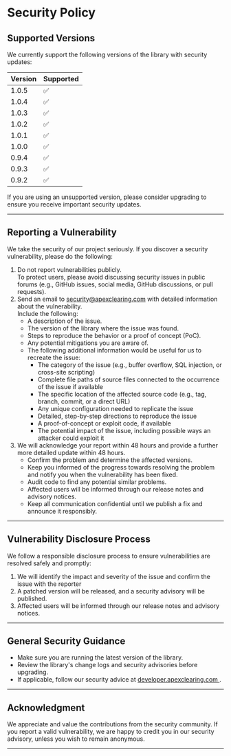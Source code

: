 # Security Policy

## Supported Versions
We currently support the following versions of the library with security updates:

| Version | Supported |
|---------|-----------|
| 1.0.5   | ✅         |
| 1.0.4   | ✅         |
| 1.0.3   | ✅         |
| 1.0.2   | ✅         |
| 1.0.1   | ✅         |
| 1.0.0   | ✅         |
| 0.9.4   | ✅         |
| 0.9.3   | ✅         |
| 0.9.2   | ✅         |

If you are using an unsupported version, please consider upgrading to ensure you receive important security updates.

---

## Reporting a Vulnerability
We take the security of our project seriously. If you discover a security vulnerability, please do the following:
1. Do not report vulnerabilities publicly.  
   To protect users, please avoid discussing security issues in public forums (e.g., GitHub issues, social media, GitHub discussions, or pull requests).
2. Send an email to [security@apexclearing.com](mailto:security@apexclearing.com) with detailed information about the vulnerability.  
   Include the following:
   - A description of the issue.
   - The version of the library where the issue was found.
   - Steps to reproduce the behavior or a proof of concept (PoC).
   - Any potential mitigations you are aware of.
   - The following additional information would be useful for us to recreate the issue:
       - The category of the issue (e.g., buffer overflow, SQL injection, or cross-site scripting)
       - Complete file paths of source files connected to the occurrence of the issue if available
       - The specific location of the affected source code (e.g., tag, branch, commit, or a direct URL)
       - Any unique configuration needed to replicate the issue
       - Detailed, step-by-step directions to reproduce the issue
       - A proof-of-concept or exploit code, if available
       - The potential impact of the issue, including possible ways an attacker could exploit it
3. We will acknowledge your report within 48 hours and provide a further more detailed update within 48 hours.
   - Confirm the problem and determine the affected versions.
   - Keep you informed of the progress towards resolving the problem and notify you when the vulnerability has been fixed.
   - Audit code to find any potential similar problems.
   - Affected users will be informed through our release notes and advisory notices.
   - Keep all communication confidential until we publish a fix and announce it responsibly.

---

## Vulnerability Disclosure Process
We follow a responsible disclosure process to ensure vulnerabilities are resolved safely and promptly:
1. We will identify the impact and severity of the issue and confirm the issue with the reporter
2. A patched version will be released, and a security advisory will be published.
3. Affected users will be informed through our release notes and advisory notices.

---

## General Security Guidance
- Make sure you are running the latest version of the library.
- Review the library's change logs and security advisories before upgrading.
- If applicable, follow our security advice at [developer.apexclearing.com ](http://developer.apexclearing.com).

---

## Acknowledgment
We appreciate and value the contributions from the security community. If you report a valid vulnerability, we are happy to credit you in our security advisory, unless you wish to remain anonymous.

---
